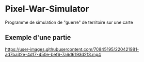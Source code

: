 # Pixel-War-Simulator
Programme de simulation de "guerre" de territoire sur une carte

## Exemple d'une partie

https://user-images.githubusercontent.com/70845195/220421981-ad7ba32e-4d17-450e-bef6-7a6d6193d2f3.mp4

